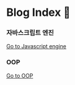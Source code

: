 # Blog Index 📑

### 자바스크립트 엔진
[Go to Javascript engine](./javascrpt-engine/)

### OOP
[Go to OOP](./OOP/)